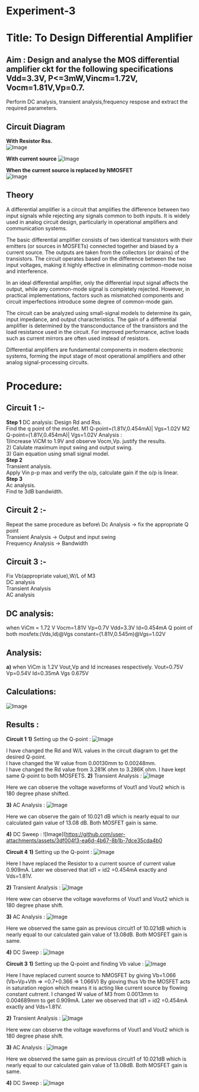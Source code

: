 # Experiment-3  
# Title: To Design Differential Amplifier  
## Aim : Design and analyse the MOS differential amplifier ckt for the following specifications Vdd=3.3V, P<=3mW,Vincm=1.72V, Vocm=1.81V,Vp=0.7.  
Perform DC analysis, transient analysis,frequency respose and extract the required parameters.  
## Circuit Diagram
**With Resistor Rss.**  
![Image](https://github.com/user-attachments/assets/3271d4ae-a169-4dc4-8c62-69e126b48015) 


**With current source** 
![Image](https://github.com/user-attachments/assets/8273940e-f3ab-4c10-ac5b-e28f935c3620)
  

**When the current source is replaced by NMOSFET**  
![Image](https://github.com/user-attachments/assets/c7a4ef7d-65dc-4b2d-ad32-89fdf846e4cd)


## Theory
A differential amplifier is a circuit that amplifies the difference between two input signals while rejecting any signals common to both inputs. It is widely used in analog circuit design, particularly in operational amplifiers and communication systems.

The basic differential amplifier consists of two identical transistors with their emitters (or sources in MOSFETs) connected together and biased by a current source. The outputs are taken from the collectors (or drains) of the transistors. The circuit operates based on the difference between the two input voltages, making it highly effective in eliminating common-mode noise and interference.

In an ideal differential amplifier, only the differential input signal affects the output, while any common-mode signal is completely rejected. However, in practical implementations, factors such as mismatched components and circuit imperfections introduce some degree of common-mode gain.

The circuit can be analyzed using small-signal models to determine its gain, input impedance, and output characteristics. The gain of a differential amplifier is determined by the transconductance of the transistors and the load resistance used in the circuit. For improved performance, active loads such as current mirrors are often used instead of resistors.

Differential amplifiers are fundamental components in modern electronic systems, forming the input stage of most operational amplifiers and other analog signal-processing circuits.
# Procedure: 
## Circuit 1 :-
**Step 1**
DC analysis: Design Rd and Rss.  
Find the q point of the mosfet.
M1 Q-point=(1.81V,0.454mA)| Vgs=1.02V
M2 Q-point=(1.81V,0.454mA)| Vgs=1.02V
Analysis :  
1)Increase ViCM to 1.9V and observe Vocm,Vp. justify the results.  
2) Calulate maximum input swing and output swing.  
3) Gain equation using small signal model.  
**Step 2**  
Transient analysis.   
Apply Vin p-p max and verify the o/p, calculate gain if the o/p is linear.  
**Step 3**  
Ac analysis.    
Find te 3dB bandwidth.  
## Circuit 2 :-
Repeat the same procedure as before\ 
Dc Analysis -> fix the appropriate Q point\
Transient Analysis -> Output and input swing\
Frequency Analysis -> Bandwidth
## Circuit 3 :-
Fix Vb(appropriate value),W/L of M3\
DC analysis\
Transient Analysis\
AC analysis

## DC analysis:
when ViCm = 1.72 V
Vocm=1.81V
Vp=0.7V
Vdd=3.3V
Id=0.454mA
Q point of both mosfets:(Vds,Id)@Vgs constant=(1.81V,0.545m)@Vgs=1.02V

## Analysis:
**a)** when ViCm is 1.2V
Vout,Vp and Id increases respectively.
Vout=0.75V
Vp=0.54V
Id=0.35mA
Vgs 0.675V

 ## Calculations:
 ![Image](https://github.com/user-attachments/assets/c5ce562f-55c6-4436-b074-ff03b12d9f22)

## Results :
**Circuit 1**
**1)** Setting up the Q-point :
![Image](https://github.com/user-attachments/assets/e8111ea9-155f-4799-8f59-a506ef8311b2)

I have changed the Rd and W/L values in the circuit diagram to get the desired Q-point.\
I have changed the W value from  0.00130mm to 0.00248mm.\
I have changed the Rd value from 3.281K ohm to 3.286K ohm.
I have kept same Q-point to both MOSFETS.
**2)** Transient Analysis :
![Image](https://github.com/user-attachments/assets/e2be59de-82c8-40ba-9efc-eddd8b3db88b)

Here we can observe the voltage waveforms of Vout1 and Vout2 which is 180 degree phase shifted.

**3)** AC Analysis :
![Image](https://github.com/user-attachments/assets/1a67bc17-88eb-4a6c-8e4e-c5f76eae6a0f)

Here we can observe the gain of 10.021 dB which is nearly equal to our calculated  gain value of 13.08 dB.
Both MOSFET gain is same.

**4)** DC Sweep :
![Image](https://github.com/user-attachments/assets/3df004f3-ea6d-4b67-8b1b-7dce35cda4b0

**Circuit 4**
**1)** Setting up the Q-point :
![Image](https://github.com/user-attachments/assets/a70d670c-3939-4119-ad15-57642030e7a9)

Here I have replaced the Resistor to a current source of current value 0.909mA.
Later we observed that id1 = id2 =0.454mA exactly and Vds=1.81V.

**2)** Transient Analysis :
![Image](https://github.com/user-attachments/assets/538830fa-ca41-4e7b-8b54-8d85b242c619) 

Here wew can observe the voltage waveforms of Vout1 and Vout2 which is 180 degree phase shift.

**3)** AC Analysis :
![Image](https://github.com/user-attachments/assets/b82b93e4-bacd-45f0-92fe-2cd44295960e) 

Here we observed the same gain as previous circuit1 of 10.021dB which is nearly equal to our calculated gain value of 13.08dB.
Both MOSFET gain is same.

**4)** DC Sweep :
![Image](https://github.com/user-attachments/assets/f3d24081-8f0e-4221-ac6d-ee93d2fa0385)

**Circuit 3** 
**1)** Setting up the Q-point and finding Vb value :
![Image](https://github.com/user-attachments/assets/d2c10ec6-4369-40dd-b90b-17c05844c5c7)

Here I have replaced current source to NMOSFET by giving Vb=1.066 (Vb=Vp+Vth => =0.7+0.366 => 1.066V)
By gioving thus Vb the MOSFET acts in saturation region which means it is acting like current source by flowing constant cutrrent.
I changed W value of M3 from 0.0013mm to 0.004689mm to get 0.909mA.
Later we observed that id1 = id2 =0.454mA exactly and Vds=1.81V.

**2)** Transient Analysis :
![Image](https://github.com/user-attachments/assets/264ab7f3-b746-4d66-b163-42f0d2c7c6e1)

Here wew can observe the voltage waveforms of Vout1 and Vout2 which is 180 degree phase shift.

**3)** AC Analysis :
![Image](https://github.com/user-attachments/assets/0310e346-5db0-4073-bfeb-0afacf174cdb)

Here we observed the same gain as previous circuit1 of 10.021dB which is nearly equal to our calculated gain value of 13.08dB.
Both MOSFET gain is same.

**4)** DC Sweep :
![Image](https://github.com/user-attachments/assets/4150935d-2ede-4308-a621-01f91648f890)



 

